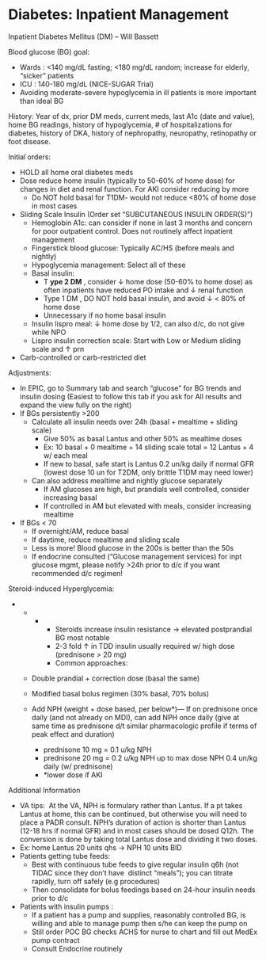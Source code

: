 # Diabetes: Inpatient Management

Inpatient Diabetes Mellitus (DM) – Will Bassett

Blood glucose (BG) goal:

-   Wards
    : \<140 mg/dL fasting; \<180 mg/dL random; increase for elderly,
    “sicker” patients
-   ICU
    : 140-180 mg/dL (NICE-SUGAR Trial)
-   Avoiding moderate-severe hypoglycemia in ill patients is more
    important than ideal BG

History: Year of dx, prior DM meds, current meds, last A1c (date and
value), home BG readings, history of hypoglycemia, # of hospitalizations
for diabetes, history of DKA, history of nephropathy, neuropathy,
retinopathy or foot disease.

Initial orders:

-   HOLD
    all home oral diabetes meds
-   Dose reduce home insulin (typically to 50-60% of home dose) for
    changes in diet and renal function. For AKI consider reducing by
    more
    -   Do NOT hold basal for T1DM- would not reduce \<80% of home dose
        in most cases
-   Sliding Scale Insulin (Order set “SUBCUTANEOUS INSULIN ORDER(S)”)
    -   Hemoglobin A1c: can consider if none in last 3 months and
        concern for poor outpatient control. Does not routinely affect
        inpatient management
    -   Fingerstick blood glucose: Typically AC/HS (before meals and
        nightly)
    -   Hypoglycemia management: Select all of these
    -   Basal insulin:
        -   T **ype 2 DM** , consider
            ↓
            home dose (50-60% to home dose) as often inpatients have
            reduced PO intake and
            ↓
            renal function
        -   Type 1 DM
            , DO NOT hold basal insulin, and avoid
            ↓
            \< 80% of home dose
        -   Unnecessary if no home basal insulin
    -   Insulin lispro meal:
        ↓
        home dose by 1/2, can also d/c, do not give while NPO
    -   Lispro insulin correction scale: Start with Low or Medium
        sliding scale and
        ↑
        prn
-   Carb-controlled or carb-restricted diet

Adjustments:

-   In
    EPIC, go to Summary tab and search “glucose” for BG trends and
    insulin dosing (Easiest to follow this tab if you ask for All
    results and expand the view fully on the right)
-   If BGs persistently >200
    -   Calculate all insulin needs over 24h (basal + mealtime + sliding
        scale)
        -   Give 50% as basal Lantus and other 50% as mealtime doses
        -   Ex: 10 basal + 0 mealtime + 14 sliding scale total = 12
            Lantus + 4 w/ each meal
        -   If new to basal, safe start is Lantus 0.2 un/kg daily if
            normal GFR (lowest dose 10 un for T2DM, only brittle T1DM
            may need lower)
    -   Can also address mealtime and nightly glucose separately
        -   If AM glucoses are high, but prandials well controlled,
            consider increasing basal
        -   If controlled in AM but elevated with meals, consider
            increasing mealtime
-   If BGs \< 70
    -   If overnight/AM, reduce basal
    -   If daytime, reduce mealtime and sliding scale
    -   Less is more! Blood glucose in the 200s is better than the 50s
    -   If endocrine consulted (“Glucose management services) for inpt
        glucose mgmt, please notify >24h prior to d/c if you want
        recommended d/c regimen!

Steroid-induced Hyperglycemia:

-   -   -   -   Steroids increase insulin resistance
                →
                elevated postprandial BG most notable
            -   2-3 fold
                ↑
                in TDD insulin usually required w/ high dose
                (prednisone > 20 mg)
            -   Common approaches:

    -   Double prandial + correction dose (basal the same)

    -   Modified basal bolus regimen (30% basal, 70% bolus)

    -   Add NPH (weight + dose based, per below\*)— If on prednisone
        once daily (and not already on MDI), can add NPH once daily
        (give at same time as prednisone d/t similar pharmacologic
        profile if terms of peak effect and duration)
        -   prednisone 10 mg = 0.1 u/kg NPH
        -   prednisone 20 mg = 0.2 u/kg NPH up to max dose NPH 0.4 un/kg
            daily (w/ prednisone)
        -   \*lower dose
            if AKI

Additional Information

-   VA tips:  At the VA, NPH is formulary rather than Lantus. If a pt
    takes Lantus at home, this can be continued, but otherwise you will
    need to place a PADR consult. NPH’s duration of action is shorter
    than Lantus (12-18 hrs if normal GFR) and in most cases should be
    dosed Q12h. The conversion is done by taking total Lantus dose and
    dividing it two doses.
-   Ex: home Lantus 20 units qhs
    →
    NPH 10 units BID
-   Patients
    getting tube feeds:
    -   Best with continuous tube feeds to give regular insulin q6h (not
        TIDAC since they don’t have  distinct “meals”); you can titrate
        rapidly, turn off safely (e.g procedures)
    -   Then consolidate for bolus feedings based on 24-hour insulin
        needs prior to d/c
-   Patients with insulin pumps
    :
    -   If a patient has a pump and supplies, reasonably controlled BG,
        is willing and able to manage pump then s/he can keep the pump
        on
    -   Still order POC BG checks ACHS for nurse to chart and fill out
        MedEx pump contract
    -   Consult Endocrine routinely
